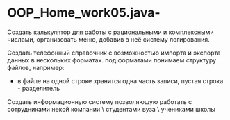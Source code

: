﻿# OOP_Home_work05.java-
Создать калькулятор для работы с рациональными и комплексными числами, организовать меню, добавив в неё систему логирования.

Создать телефонный справочник с возможностью импорта и экспорта данных в нескольких форматах.
под форматами понимаем структуру файлов, например:
- в файле на одной строке хранится одна часть записи, пустая строка - разделитель

Создать информационную систему позволяющую работать с сотрудниками некой компании \ студентами вуза \ учениками школы
